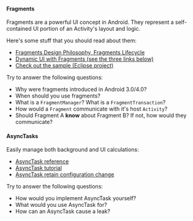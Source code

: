 #### Fragments

Fragments are a powerful UI concept in Android. They represent a self-contained UI portion of an Activity's layout and logic.

Here's some stuff that you should read about them:
- [Fragments Design Philosophy, Fragments Lifecycle](http://developer.android.com/guide/components/fragments.html)
- [Dynamic UI with Fragments (see the three links below)](http://developer.android.com/training/basics/fragments/index.html)
- [Check out the sample (Eclipse project)](http://developer.android.com/shareables/training/FragmentBasics.zip) 
 

Try to answer the following questions:
- Why were fragments introduced in Android 3.0/4.0? 
- When should you use fragments? 
- What is a `FragmentManager`? What is a `FragmentTransaction`?
- How would a `Fragment` communicate with it's host `Activity`?
- Should Fragment A **know** about Fragment B? If not, how would they communicate?

#### AsyncTasks
Easily manage both background and UI calculations:
- [AsyncTask reference](http://developer.android.com/reference/android/os/AsyncTask.html)
- [AsyncTask tutorial](http://www.vogella.com/tutorials/AndroidBackgroundProcessing/article.html)
- [AsyncTask retain configuration change](http://www.androiddesignpatterns.com/2013/04/retaining-objects-across-config-changes.html)

Try to answer the following questions:
- How would you implement AsyncTask yourself?
- What would you use AsyncTask for?
- How can an AsyncTask cause a leak?
